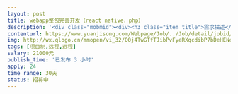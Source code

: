 ```yaml
---                
layout: post       
title: webapp整包完善开发（react native，php）           
description: '<div class="mobmid"><div><h3 class="item_title">需求描述</h3><p>一、需求描述：<br/>webapp开发，已经开发了大部分，前端静态页面基本有了，需要调整样式，后端接口还差30%，以及需要前后端联调。<br/>技术用到了以下技术，希望熟悉的报名，这样做的快一点：<br/>前端react-native、react-navigation、redux<br/>服务端接口PHP7.1，phalcon 3.3<br/>后台管理bootstrap<br/> <br/>二、合作方式：<br/>项目制，远程开发，时间1个月，费用2w。</p></div><!--info end--></div>'     
contenturl: https://www.yuanjisong.com/Webpage/Job/../Job/detail/jobid/101501      
img: http://wx.qlogo.cn/mmopen/vi_32/Q0j4TwGTfTJibPvFyeRXqcdibP7bDeHENqEIiboCy0vFfvVVx6HMdUZMVkrVTjYKiaMmjxjCP8Uj9JVqtyJhVtNRWg/0             
tags: [项目制,远程,远程]            
salary: 21000元          
publish_time: '已发布 3 小时'         
apply: 24                   
time_range: 30天              
status: 招募中                  
---                 
```

